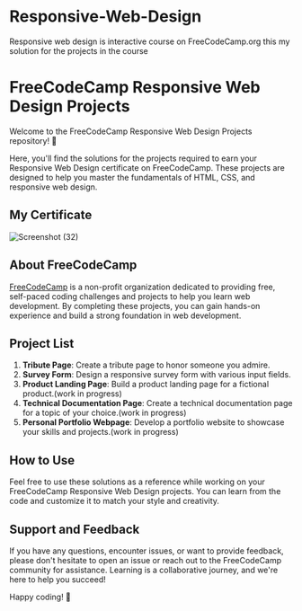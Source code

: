 # Responsive-Web-Design
Responsive web design is interactive course on FreeCodeCamp.org this my solution for the projects in the course



# FreeCodeCamp Responsive Web Design Projects

Welcome to the FreeCodeCamp Responsive Web Design Projects repository! 🚀

Here, you'll find the solutions for the projects required to earn your Responsive Web Design certificate on FreeCodeCamp. These projects are designed to help you master the fundamentals of HTML, CSS, and responsive web design.


## My Certificate


![Screenshot (32)](https://github.com/SaiNikhil1258/Responsive-Web-Design/assets/111006116/f09ec714-4fd6-44ad-b0e4-4d231b33d71d)


## About FreeCodeCamp

[FreeCodeCamp](https://www.freecodecamp.org/) is a non-profit organization dedicated to providing free, self-paced coding challenges and projects to help you learn web development. By completing these projects, you can gain hands-on experience and build a strong foundation in web development.

## Project List

1. **Tribute Page**: Create a tribute page to honor someone you admire.
2. **Survey Form**: Design a responsive survey form with various input fields.
3. **Product Landing Page**: Build a product landing page for a fictional product.(work in progress)
4. **Technical Documentation Page**: Create a technical documentation page for a topic of your choice.(work in progress)
5. **Personal Portfolio Webpage**: Develop a portfolio website to showcase your skills and projects.(work in progress)


## How to Use

Feel free to use these solutions as a reference while working on your FreeCodeCamp Responsive Web Design projects. You can learn from the code and customize it to match your style and creativity.

## Support and Feedback

If you have any questions, encounter issues, or want to provide feedback, please don't hesitate to open an issue or reach out to the FreeCodeCamp community for assistance. Learning is a collaborative journey, and we're here to help you succeed!

Happy coding! 🌟
